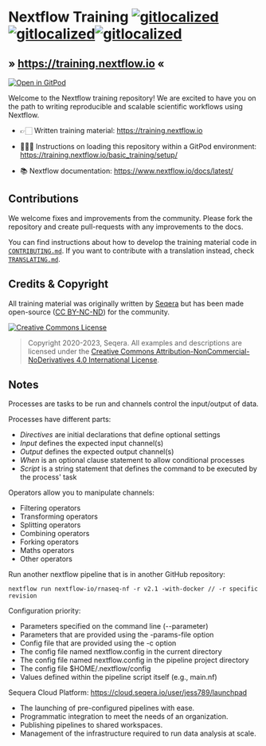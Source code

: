 # Nextflow Training [![gitlocalized ](https://gitlocalize.com/repo/8431/pt/badge.svg)](#)[![gitlocalized ](https://gitlocalize.com/repo/8431/fr/badge.svg)](#)[![gitlocalized ](https://gitlocalize.com/repo/8431/es/badge.svg)](#)

## » <https://training.nextflow.io> «

[![Open in GitPod](https://img.shields.io/badge/Gitpod-%20Open%20in%20Gitpod-908a85?logo=gitpod)](https://gitpod.io/#https://github.com/nextflow-io/training)

Welcome to the Nextflow training repository!
We are excited to have you on the path to writing reproducible and scalable scientific workflows using Nextflow.

-   👉🏻 Written training material: <https://training.nextflow.io>

-   👩🏻‍💻 Instructions on loading this repository within a GitPod environment: <https://training.nextflow.io/basic_training/setup/>

-   📚 Nextflow documentation: <https://www.nextflow.io/docs/latest/>

## Contributions

We welcome fixes and improvements from the community. Please fork the repository and create pull-requests with any improvements to the docs.

You can find instructions about how to develop the training material code in [`CONTRIBUTING.md`](CONTRIBUTING.md). If you want to contribute with a translation instead, check [`TRANSLATING.md`](TRANSLATING.md).

## Credits & Copyright

All training material was originally written by [Seqera](https://seqera.io) but has been made open-source ([CC BY-NC-ND](https://creativecommons.org/licenses/by-nc-nd/4.0/)) for the community.

<a rel="license" href="http://creativecommons.org/licenses/by-nc-nd/4.0/"><img alt="Creative Commons License" src="docs/assets/img/cc_by-nc-nd.svg" /></a>

> Copyright 2020-2023, Seqera. All examples and descriptions are licensed under the <a rel="license" href="http://creativecommons.org/licenses/by-nc-nd/4.0/">Creative Commons Attribution-NonCommercial-NoDerivatives 4.0 International License</a>.


## Notes
Processes are tasks to be run and channels control the input/output of data.

Processes have different parts:
* *Directives* are initial declarations that define optional settings
* *Input* defines the expected input channel(s)
* *Output* defines the expected output channel(s)
* *When* is an optional clause statement to allow conditional processes
* *Script* is a string statement that defines the command to be executed by the process' task

Operators allow you to manipulate channels:
* Filtering operators
* Transforming operators
* Splitting operators
* Combining operators
* Forking operators
* Maths operators
* Other operators

Run another nextflow pipeline that is in another GitHub repository:
```
nextflow run nextflow-io/rnaseq-nf -r v2.1 -with-docker // -r specific revision
```

Configuration priority:
*  Parameters specified on the command line (--parameter)
*  Parameters that are provided using the -params-file option
*  Config file that are provided using the -c option
*  The config file named nextflow.config in the current directory
*  The config file named nextflow.config in the pipeline project directory
*  The config file $HOME/.nextflow/config
*  Values defined within the pipeline script itself (e.g., main.nf)

Sequera Cloud Platform: https://cloud.seqera.io/user/jess789/launchpad
* The launching of pre-configured pipelines with ease.
* Programmatic integration to meet the needs of an organization.
* Publishing pipelines to shared workspaces.
* Management of the infrastructure required to run data analysis at scale.
